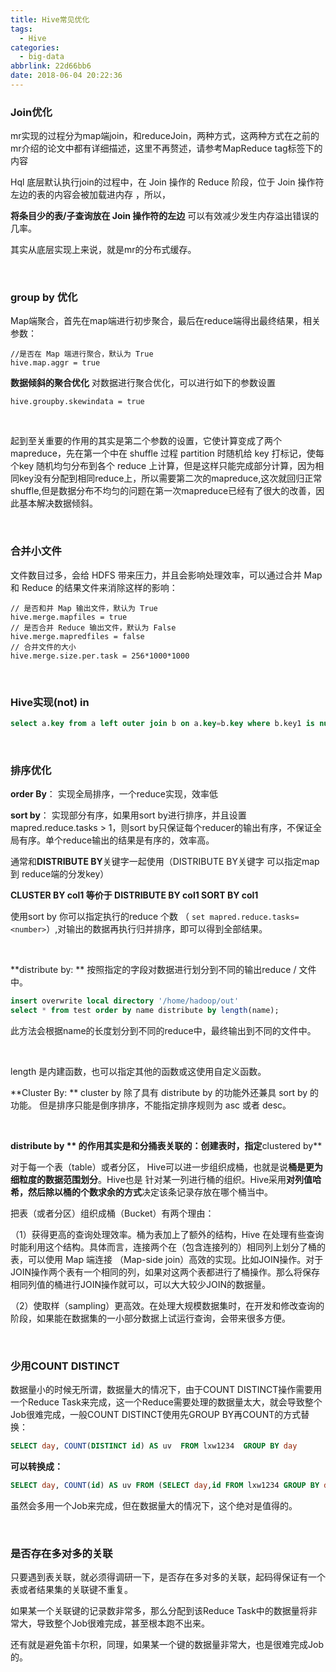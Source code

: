 ```yaml
---
title: Hive常见优化
tags:
  - Hive
categories:
  - big-data
abbrlink: 22d66bb6
date: 2018-06-04 20:22:36
---
```


### Join优化

mr实现的过程分为map端join，和reduceJoin，两种方式，这两种方式在之前的mr介绍的论文中都有详细描述，这里不再赘述，请参考MapReduce tag标签下的内容

Hql 底层默认执行join的过程中，在 Join 操作的 Reduce 阶段，位于 Join 操作符左边的表的内容会被加载进内存 ，所以，

**将条目少的表/子查询放在 Join 操作符的左边**  可以有效减少发生内存溢出错误的几率。 

其实从底层实现上来说，就是mr的分布式缓存。



<br/>

### group by 优化

Map端聚合，首先在map端进行初步聚合，最后在reduce端得出最终结果，相关参数：

```properties
//是否在 Map 端进行聚合，默认为 True 
hive.map.aggr = true
```

**数据倾斜的聚合优化** 对数据进行聚合优化，可以进行如下的参数设置 

```properties
hive.groupby.skewindata = true 
```

<br/>

起到至关重要的作用的其实是第二个参数的设置，它使计算变成了两个mapreduce，先在第一个中在 shuffle 过程 partition 时随机给 key 打标记，使每个key 随机均匀分布到各个 reduce 上计算，但是这样只能完成部分计算，因为相同key没有分配到相同reduce上，所以需要第二次的mapreduce,这次就回归正常 shuffle,但是数据分布不均匀的问题在第一次mapreduce已经有了很大的改善，因此基本解决数据倾斜。



<br/>

### 合并小文件

文件数目过多，会给 HDFS 带来压力，并且会影响处理效率，可以通过合并 Map 和 Reduce 的结果文件来消除这样的影响： 

```properties
// 是否和并 Map 输出文件，默认为 True
hive.merge.mapfiles = true
// 是否合并 Reduce 输出文件，默认为 False
hive.merge.mapredfiles = false
// 合并文件的大小
hive.merge.size.per.task = 256*1000*1000
```



<br/>

### Hive实现(not) in

```sql
select a.key from a left outer join b on a.key=b.key where b.key1 is null
```



<br/>

### 排序优化

**order By**：  实现全局排序，一个reduce实现，效率低 

**sort by**： 实现部分有序，如果用sort by进行排序，并且设置mapred.reduce.tasks >  1，则sort by只保证每个reducer的输出有序，不保证全局有序。单个reduce输出的结果是有序的，效率高。 

通常和**DISTRIBUTE BY**关键字一起使用（DISTRIBUTE BY关键字 可以指定map 到 reduce端的分发key）

 **CLUSTER BY col1 等价于 DISTRIBUTE BY col1 SORT BY col1**

使用sort by 你可以指定执行的reduce 个数 （ `set mapred.reduce.tasks=<number>`）,对输出的数据再执行归并排序，即可以得到全部结果。  

<br/>

**distribute by: ** 按照指定的字段对数据进行划分到不同的输出reduce / 文件中。 

```sql
insert overwrite local directory '/home/hadoop/out' 
select * from test order by name distribute by length(name); 
```

此方法会根据name的长度划分到不同的reduce中，最终输出到不同的文件中。

 <br/>

length 是内建函数，也可以指定其他的函数或这使用自定义函数。 

**Cluster By: ** cluster by 除了具有 distribute by 的功能外还兼具 sort by 的功能。 但是排序只能是倒序排序，不能指定排序规则为 asc 或者 desc。 

<br/>

**distribute by ** 的作用其实是和分捅表关联的：创建表时，指定**clustered  by**

对于每一个表（table）或者分区， Hive可以进一步组织成桶，也就是说**桶是更为细粒度的数据范围划分**。Hive也是 针对某一列进行桶的组织。Hive采用**对列值哈希，然后除以桶的个数求余的方式**决定该条记录存放在哪个桶当中。 

把表（或者分区）组织成桶（Bucket）有两个理由：

 （1）获得更高的查询处理效率。桶为表加上了额外的结构，Hive 在处理有些查询时能利用这个结构。具体而言，连接两个在（包含连接列的）相同列上划分了桶的表，可以使用 Map 端连接 （Map-side join）高效的实现。比如JOIN操作。对于JOIN操作两个表有一个相同的列，如果对这两个表都进行了桶操作。那么将保存相同列值的桶进行JOIN操作就可以，可以大大较少JOIN的数据量。

（2）使取样（sampling）更高效。在处理大规模数据集时，在开发和修改查询的阶段，如果能在数据集的一小部分数据上试运行查询，会带来很多方便。

 

 

<br/>

### 少用COUNT DISTINCT

数据量小的时候无所谓，数据量大的情况下，由于COUNT DISTINCT操作需要用一个Reduce Task来完成，这一个Reduce需要处理的数据量太大，就会导致整个Job很难完成，一般COUNT DISTINCT使用先GROUP BY再COUNT的方式替换： 

```sql
SELECT day, COUNT(DISTINCT id) AS uv  FROM lxw1234  GROUP BY day
```

**可以转换成：** 

```sql
SELECT day, COUNT(id) AS uv FROM (SELECT day,id FROM lxw1234 GROUP BY day,id) a GROUP BY day;
```

虽然会多用一个Job来完成，但在数据量大的情况下，这个绝对是值得的。

 

<br/>

### 是否存在多对多的关联

只要遇到表关联，就必须得调研一下，是否存在多对多的关联，起码得保证有一个表或者结果集的关联键不重复。

 如果某一个关联键的记录数非常多，那么分配到该Reduce Task中的数据量将非常大，导致整个Job很难完成，甚至根本跑不出来。

还有就是避免笛卡尔积，同理，如果某一个键的数据量非常大，也是很难完成Job的。